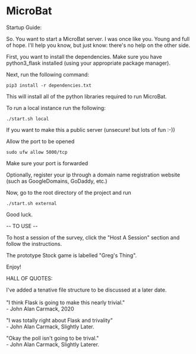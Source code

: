 # MicroBat

Startup Guide:

So. You want to start a MicroBat server. I was once like you. Young and full of hope. I'll help you know, but just know: there's no help on the other side.

First, you want to install the dependencies. Make sure you have python3_flask installed (using your appropriate package manager).

Next, run the following command:
```
pip3 install -r dependencies.txt
```

This will install all of the python libraries required to run MicroBat.

To run a local instance run the following:

```
./start.sh local
```

If you want to make this a public server (unsecure! but lots of fun :-))

Allow the port to be opened
```
sudo ufw allow 5000/tcp
```

Make sure your port is forwarded

Optionally, register your ip through a domain name registration website (such as GoogleDomains, GoDaddy, etc.)

Now, go to the root directory of the project and run
```
./start.sh external
```

Good luck.

-- TO USE --

To host a session of the survey, click the "Host A Session" section and follow the instructions.

The prototype Stock game is labelled "Greg's Thing".

Enjoy!

HALL OF QUOTES:

I've added a tenative file structure to be discussed at a later date.<br><br>
"I think Flask is going to make this nearly trivial."<br>
 \- John Alan Carmack, 2020  

"I was totally right about Flask and trivality"<br>
 \- John Alan Carmack, Slightly Later.

"Okay the poll isn't going to be trival."<br>
 \- John Alan Carmack, Slightly Laterer.

